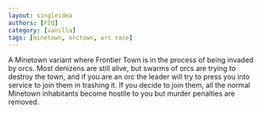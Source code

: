 ```yaml
---
layout: singleidea
authors: [FIQ]
category: [vanilla]
tags: [minetown, orctown, orc race]
---
```

A Minetown variant where Frontier Town is in the process of being invaded by
orcs. Most denizens are still alive, but swarms of orcs are trying to destroy
the town, and if you are an orc the leader will try to press you into service to
join them in trashing it. If you decide to join them, all the normal Minetown
inhabitants become hostile to you but murder penalties are removed.
